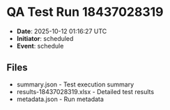 # QA Test Run 18437028319

- **Date**: 2025-10-12 01:16:27 UTC
- **Initiator**: scheduled
- **Event**: schedule

## Files
- summary.json - Test execution summary
- results-18437028319.xlsx - Detailed test results
- metadata.json - Run metadata

